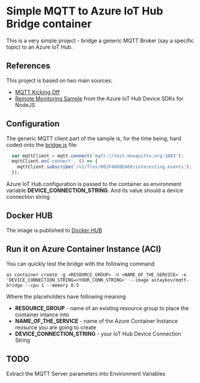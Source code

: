 # Simple MQTT to Azure IoT Hub Bridge container
This is a very simple project - bridge a generic MQTT Broker (say a specific topic) to an Azure IoT Hub.

## References
This project is based on two main sources:

 * [MQTT Kicking Off](http://dstil.ghost.io/mqtt-kicking-off/)
 * [Remote Monitoring Sample](https://github.com/Azure/azure-iot-sdk-node/tree/master/device/samples) from the Azure IoT Hub Device SDKs for NodeJS

## Configuration
The generic MQTT client part of the sample is, for the time being, hard coded onto the [bridge.js](./app/bridge.js) file:
``` JavaScript
  var mqttClient = mqtt.connect('mqtt://test.mosquitto.org:1883');  
  mqttClient.on('connect', () => {  
    mqttClient.subscribe('/v1/flex/001F4808EA60/interesting_events');
  });
```

Azure IoT Hub configuration is passed to the container as environment variable **DEVICE_CONNECTION_STRING**. And its value should a device connection string
## Docker HUB
The image is published to [Docker HUB](https://hub.docker.com/r/astaykov/mqtt-bridge/)

## Run it on Azure Container Instance (ACI)
You can quickly test the bridge with the following command
```
az container create -g <RESOURCE_GROUP> -n <NAME_OF_THE_SERVICE> -e 'DEVICE_CONNECTION_STRING=<YOUR_CONN_STRING>' --image astaykov/mqtt-bridge --cpu 1 --memory 0.5
```
Where the placeholders have following meaning

 * **RESOURCE_GROUP** - name of an existing resource group to place the container intance into
 * **NAME_OF_THE_SERVICE** - name of the Azure Container Instance reosurce you are going to create
 * **DEVICE_CONNECTION_STRING** - your IoT Hub Device Connection String

## TODO
Extract the MQTT Server parameters into Environment Variables